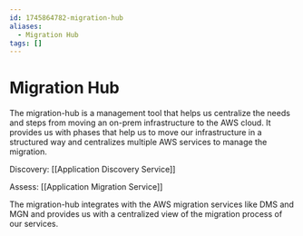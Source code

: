 ```yaml
---
id: 1745864782-migration-hub
aliases:
  - Migration Hub
tags: []
---
```


# Migration Hub

The migration-hub is a management tool that helps us centralize the needs and steps from moving an on-prem infrastructure to the AWS cloud. It provides us with phases that help us to move our infrastructure in a structured way and centralizes multiple AWS services to manage the migration.

Discovery:
[[Application Discovery Service]]

Assess:
[[Application Migration Service]]

The migration-hub integrates with the AWS migration services like DMS and MGN and provides us with a centralized view of the migration process of our services.
